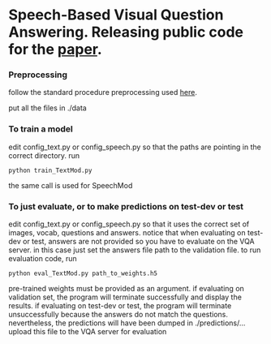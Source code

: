 # Speech-Based Visual Question Answering. Releasing public code for the [paper](https://arxiv.org/abs/1705.00464).

### Preprocessing
follow the standard procedure preprocessing used [here](https://github.com/VT-vision-lab/VQA_LSTM_CNN).

put all the files in ./data

### To train a model
edit config_text.py or config_speech.py so that the paths are pointing in the correct directory. run
```
python train_TextMod.py
```
the same call is used for SpeechMod

### To just evaluate, or to make predictions on test-dev or test
edit config_text.py or config_speech.py so that it uses the correct set of images, vocab, questions and answers.
notice that when evaluating on test-dev or test, answers are not provided so you have to evaluate on the VQA server.
in this case just set the answers file path to the validation file. to run evaluation code, run
```
python eval_TextMod.py path_to_weights.h5
```
pre-trained weights must be provided as an argument. if evaluating on validation set, the program will terminate
successfully and display the results. if evaluating on test-dev or test, the program will terminate unsuccessfully
because the answers do not match the questions. nevertheless, the predictions will have been dumped in 
./predictions/... upload this file to the VQA server for evaluation